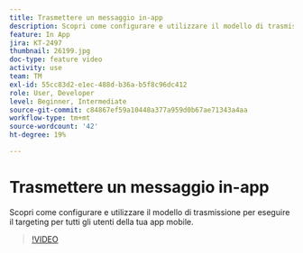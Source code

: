 ```yaml
---
title: Trasmettere un messaggio in-app
description: Scopri come configurare e utilizzare il modello di trasmissione per eseguire il targeting per tutti gli utenti della tua app mobile.
feature: In App
jira: KT-2497
thumbnail: 26199.jpg
doc-type: feature video
activity: use
team: TM
exl-id: 55cc83d2-e1ec-488d-b36a-b5f8c96dc412
role: User, Developer
level: Beginner, Intermediate
source-git-commit: c84867ef59a10448a377a959d0b67ae71343a4aa
workflow-type: tm+mt
source-wordcount: '42'
ht-degree: 19%

---
```


# Trasmettere un messaggio in-app

Scopri come configurare e utilizzare il modello di trasmissione per eseguire il targeting per tutti gli utenti della tua app mobile.

>[!VIDEO](https://video.tv.adobe.com/v/26199?quality=12&learn=on)
